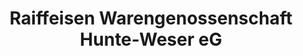 ---
title: "Raiffeisen Warengenossenschaft Hunte-Weser eG"
url: /ganderkesee/raiffeisen-warengenossenschaft-hunte-weser-eg/
shop: Baumarkt
---